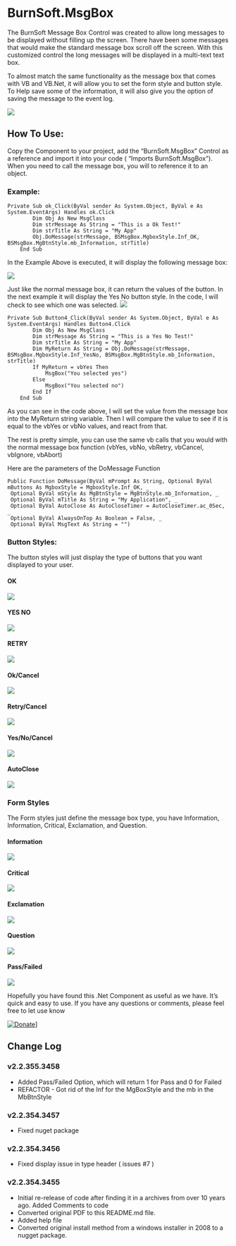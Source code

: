 # BurnSoft.MsgBox

The BurnSoft Message Box Control was created to allow long messages to be displayed without filling up the screen.  There have been some messages that would make the standard message box scroll off the screen.  With this customized control the long messages will be displayed in a multi-text text box.

To almost match the same functionality as the message box that comes with VB and VB.Net, it will allow you to set the form style and button style.  To Help save some of the information, it will also give you the option of saving the message to the event log.

![](images/info.jpg)

## How To Use:
Copy the Component to your project, add the “BurnSoft.MsgBox” Control as a reference and import it into your code ( “Imports BurnSoft.MsgBox”).  When you need to call the message box, you will to reference it to an object.

### Example:
```
Private Sub ok_Click(ByVal sender As System.Object, ByVal e As System.EventArgs) Handles ok.Click
        Dim Obj As New MsgClass
        Dim strMessage As String = "This is a Ok Test!"
        Dim strTitle As String = "My App"
        Obj.DoMessage(strMessage, BSMsgBox.MgboxStyle.Inf_OK, BSMsgBox.MgBtnStyle.mb_Information, strTitle)
    End Sub
```

In the Example Above is executed, it will display the following message box:

![](images/info.jpg)

Just like the normal message box, it can return the values of the button.  In the next example it will display the Yes No button style.  In the code, I will check to see which one was selected.
![](images/info_yes_no.jpg)

```
Private Sub Button4_Click(ByVal sender As System.Object, ByVal e As System.EventArgs) Handles Button4.Click
        Dim Obj As New MsgClass
        Dim strMessage As String = "This is a Yes No Test!"
        Dim strTitle As String = "My App"
        Dim MyReturn As String = Obj.DoMessage(strMessage, BSMsgBox.MgboxStyle.Inf_YesNo, BSMsgBox.MgBtnStyle.mb_Information, strTitle)
        If MyReturn = vbYes Then
            MsgBox("You selected yes")
        Else
            MsgBox("You selected no")
        End If
    End Sub
```

As you can see in the code above, I will set the value from the message box into the MyReturn string variable.  Then I will compare the value to see if it is equal to the vbYes or vbNo values, and react from that.

The rest is pretty simple, you can use the same vb calls that you would with the normal message box function (vbYes, vbNo, vbRetry, vbCancel, vbIgnore, vbAbort)

Here are the parameters of the DoMessage Function

```
Public Function DoMessage(ByVal mPrompt As String, Optional ByVal mButtons As MgboxStyle = MgboxStyle.Inf_OK, _
 Optional ByVal mStyle As MgBtnStyle = MgBtnStyle.mb_Information, _
 Optional ByVal mTitle As String = "My Application", _
 Optional ByVal AutoClose As AutoCloseTimer = AutoCloseTimer.ac_0Sec, _
 Optional ByVal AlwaysOnTop As Boolean = False, _
 Optional ByVal MsgText As String = "")
```

### Button Styles:
The button styles will just display the type of buttons that you want displayed to your user.

#### OK

![](images/info.jpg)
#### YES NO

![](images/info_yes_no.jpg)

#### RETRY
![](images/info_yes_no_retry.jpg)

#### Ok/Cancel
![](images/info_ok_cancel.jpg)
#### Retry/Cancel
![](images/info_retry_cancel.jpg)
#### Yes/No/Cancel
![](images/info_yes_no_cancel.jpg)
#### AutoClose
![](images/info_autoclose.jpg)

### Form Styles
The Form styles just define the message box type, you have Information, Information, Critical, Exclamation, and Question.

#### Information
![](images/info.jpg)
#### Critical
![](images/critical.jpg)
#### Exclamation
![](images/warning.jpg)
#### Question
![](images/question.jpg)
#### Pass/Failed
![](images/PassFailed.JPG)

Hopefully you have found this .Net Component as useful as we have.  It’s quick and easy to use.  If you have any questions or comments, please feel free to let use know

[![Donate](https://www.paypalobjects.com/en_US/i/btn/btn_donateCC_LG.gif)](https://www.paypal.com/cgi-bin/webscr?cmd=_s-xclick&hosted_button_id=JSW8XEMQVH4BE)]

## Change Log

### v2.2.355.3458
* Added Pass/Failed Option, which will return 1 for Pass and 0 for Failed
* REFACTOR - Got rid of the Inf for the MgBoxStyle and the mb in the MbBtnStyle

### v2.2.354.3457
* Fixed nuget package

### v2.2.354.3456
* Fixed display issue in type header ( issues #7 )

### v2.2.354.3455
* Initial re-release of code after finding it in a archives from over 10 years ago.  Added Comments to code
* Converted original PDF to this README.md file.
* Added help file
* Converted original install method from a windows installer in 2008 to a nugget package.
